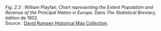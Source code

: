 *Fig. 2.3 :* William Playfair, *Chart representing the Extent Population and Revenue of the Principal Nation in Europe*. Dans *The Statistical Breviary,* édition de 1802.  
Source : [David Rumsey Historical Map Collection](https://www.davidrumsey.com/luna/servlet/detail/RUMSEY~8~1~323093~90092186:Carte-statistique-repr%C3%A9sentant-l-%C3%A9t?sort=Pub_List_No_InitialSort%2CPub_Date%2CPub_List_No%2CSeries_No&qvq=q:William%20Playfair;sort:Pub_List_No_InitialSort%2CPub_Date%2CPub_List_No%2CSeries_No;lc:RUMSEY~8~1&mi=4&trs=10#).